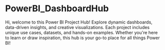 # PowerBI_DashboardHub
Hi, welcome to this Power BI Project Hub! Explore dynamic dashboards, data-driven insights, and creative visualizations. Each project includes unique use cases, datasets, and hands-on examples. Whether you're here to learn or draw inspiration, this hub is your go-to place for all things Power BI!
